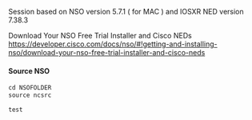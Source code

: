 Session based on NSO version 5.7.1 ( for MAC ) and IOSXR NED version 7.38.3

Download Your NSO Free Trial Installer and Cisco NEDs
https://developer.cisco.com/docs/nso/#!getting-and-installing-nso/download-your-nso-free-trial-installer-and-cisco-neds

#### Source NSO

```javascript
cd NSOFOLDER
source ncsrc

test
